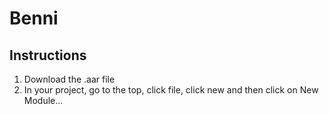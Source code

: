 # Benni

## Instructions
1. Download the .aar file
2. In your project, go to the top, click file, click new and then click on New Module...
